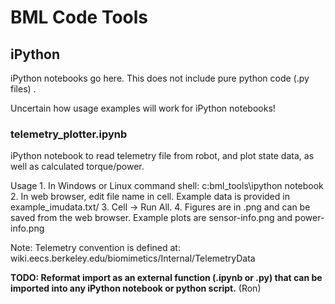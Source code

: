 BML Code Tools
===============

iPython
---------

iPython notebooks go here. This does not include pure python code (.py files) .

Uncertain how usage examples will work for iPython notebooks!

### telemetry_plotter.ipynb
iPython notebook to read telemetry file from robot, and plot state data, as well as calculated torque/power. 

Usage
	1. In Windows or Linux command shell:
		c:bml_tools\ipython notebook
	2. In web browser, edit file name in cell. Example data is
	provided in example_imudata.txt/ 
	3. Cell -> Run All.
	4. Figures are in .png and can be saved from
	 the web browser. Example plots are sensor-info.png and 	power-info.png

Note: Telemetry convention is defined at: wiki.eecs.berkeley.edu/biomimetics/Internal/TelemetryData


**TODO: Reformat import as an external function (.ipynb or .py) that can be imported into any iPython notebook or python script.** (Ron)